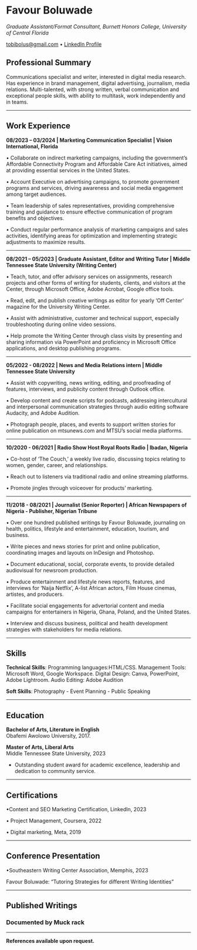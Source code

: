 # Favour Boluwade
*Graduate Assistant/Format Consultant, Burnett Honors College, University of Central Florida*

tobibolus@gmail.com  • [LinkedIn Profile](https://www.linkedin.com/in/favour-boluwade/)

## Professional Summary
Communications specialist and writer, interested in digital media research. Has experience in brand management, digital advertising, journalism, media relations. Multi-talented, with strong written, verbal communication and exceptional people skills, with ability to multitask, work independently and in teams.

---

## Work Experience
**08/2023 – 03/2024 | Marketing Communication Specialist | Vision International, Florida**  

•	Collaborate on indirect marketing campaigns, including the government’s Affordable Connectivity Program and Affordable Care Act initiatives, aimed at providing essential services in the United States.

•	Account Executive on advertising campaigns, to promote government programs and services, driving awareness and social media engagement among target audiences.

•	Team leadership of sales representatives, providing comprehensive training and guidance to ensure effective communication of program benefits and objectives.

•	Conduct regular performance analysis of marketing campaigns and sales activities, identifying areas for optimization and implementing strategic adjustments to maximize results.

---

**08/2021 – 05/2023 | Graduate Assistant, Editor and Writing Tutor | Middle Tennessee State University (Writing Center)**  

•	Teach, tutor, and offer advisory services on assignments, research projects and other forms of writing for students, clients, and visitors at the Center, through Microsoft Office, Adobe Acrobat, Google office tools.

•	Read, edit, and publish creative writings as editor for yearly ‘Off Center’ magazine for the University Writing Center. 

•	Assist with administrative, customer and technical support, especially troubleshooting during online video sessions.

•	Help promote the Writing Center through class visits by presenting and sharing information via PowerPoint and proficiency in Microsoft Office applications, and desktop publishing programs.

---

**05/2022 - 08/2022 | News and Media Relations intern | Middle Tennessee State University**  

•	Assist with copywriting, news writing, editing, and proofreading of features, interviews, and publicity content through Outlook office.

•	Develop content and create scripts for podcasts, addressing intercultural and interpersonal communication strategies through audio editing software Audacity, and Adobe Audition.

•	Photograph people, places, and events to support written stories for online publication on mtsunews.com and MTSU’s social media platforms.

---

**10/2020 - 06/2021 | Radio Show Host Royal Roots Radio | Ibadan, Nigeria**  

•	Co-host of ‘The Couch,’ a weekly live radio, discussing topics relating to women, gender, career, and relationships.

•	Reach out to listeners via traditional radio and online streaming platforms.

•	Promote jingles through voiceover for products’ marketing.

 ---
 
**11/2018 - 08/2021 | Journalist (Senior Reporter) | African Newspapers of Nigeria - Publisher, Nigerian Tribune**

•	Over one hundred published writings by Favour Boluwade, journaling on health, politics, lifestyle and entertainment, education, tourism, and business.

•	Write pieces and news stories for print and online publication, coordinating images and layouts on InDesign and Photoshop.

•	Document educational, social, corporate events, to provide detailed audiovisual for newsroom production.

•	Produce entertainment and lifestyle news reports, features, and interviews for ‘Naija Netflix’, A-list African actors, Film House cinemas, artistes, and producers.

•	Facilitate social engagements for advertorial content and media campaigns for entertainers in Nigeria, Ghana, Poland, and the United States.

•	Interview and discuss business, political and health development strategies with stakeholders for media relations.

---

## Skills

**Technical Skills**: Programming languages:HTML/CSS.   Management Tools: Microsoft Word, Google Workspace.   Digital Design: Canva, PowerPoint, Adobe Lightroom.  Audio Editing: Adobe Audition

**Soft Skills**: Photography - Event Planning - Public Speaking 

---
## Education

**Bachelor of Arts, Literature in English**  
Obafemi Awolowo University, 2017.

**Master of Arts, Liberal Arts**  
Middle Tennessee State University, 2023 
- Outstanding student award for academic excellence, leadership and dedication to community service.

---

## Certifications

•Content and SEO Marketing Certification, LinkedIn, 2023

•	Project Management, Coursera, 2022

•	Digital marketing, Meta, 2019 	

---

## Conference Presentation

•Southeastern Writing Center Association, Memphis, 2023

Favour Boluwade: “Tutoring Strategies for different Writing Identities”

---

## Published Writings

### Documented by Muck rack

---

**References available upon request.**

